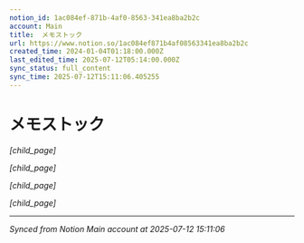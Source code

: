 ```yaml
---
notion_id: 1ac084ef-871b-4af0-8563-341ea8ba2b2c
account: Main
title:  メモストック
url: https://www.notion.so/1ac084ef871b4af08563341ea8ba2b2c
created_time: 2024-01-04T01:18:00.000Z
last_edited_time: 2025-07-12T05:14:00.000Z
sync_status: full_content
sync_time: 2025-07-12T15:11:06.405255
---
```


#  メモストック

*[child_page]*

*[child_page]*

*[child_page]*

*[child_page]*


---

*Synced from Notion Main account at 2025-07-12 15:11:06*
